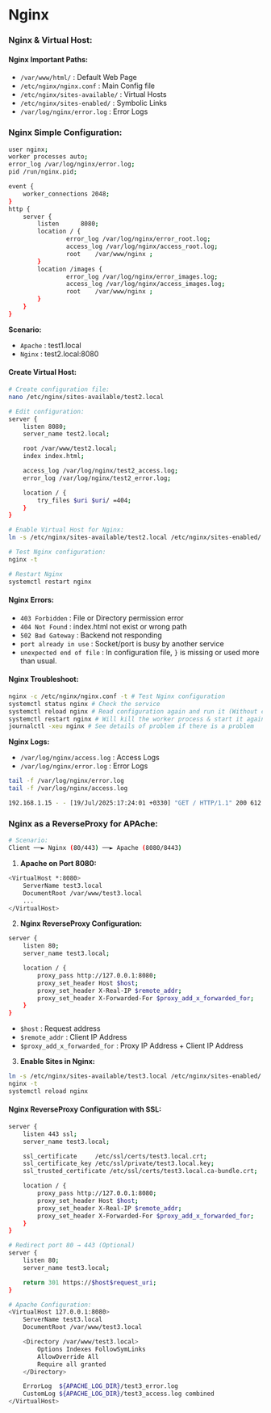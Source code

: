 # Nginx

### Nginx & Virtual Host:

#### Nginx Important Paths:
* `/var/www/html/` : Default Web Page
* `/etc/nginx/nginx.conf` : Main Config file
* `/etc/nginx/sites-available/` : Virtual Hosts
* `/etc/nginx/sites-enabled/` : Symbolic Links
* `/var/log/nginx/error.log` : Error Logs

### Nginx Simple Configuration:
```sh
user nginx;
worker processes auto;
error_log /var/log/nginx/error.log;
pid /run/nginx.pid;

event {
    worker_connections 2048;
}
http {
    server {
        listen      8080;
        location / {
                error_log /var/log/nginx/error_root.log;
                access_log /var/log/nginx/access_root.log;
                root    /var/www/nginx ;
        }
        location /images {
                error_log /var/log/nginx/error_images.log;
                access_log /var/log/nginx/access_images.log;
                root    /var/www/nginx ;
        }
    }
}
```

**Scenario:**
* `Apache` : test1.local
* `Nginx` : test2.local:8080

#### Create Virtual Host:

```sh
# Create configuration file:
nano /etc/nginx/sites-available/test2.local

# Edit configuration:
server {
    listen 8080;
    server_name test2.local;

    root /var/www/test2.local;
    index index.html;

    access_log /var/log/nginx/test2_access.log;
    error_log /var/log/nginx/test2_error.log;

    location / {
        try_files $uri $uri/ =404;
    }
}

# Enable Virtual Host for Nginx:
ln -s /etc/nginx/sites-available/test2.local /etc/nginx/sites-enabled/

# Test Nginx configuration:
nginx -t

# Restart Nginx
systemctl restart nginx
```

#### Nginx Errors:

* `403 Forbidden` : File or Directory permission error
* `404 Not Found` : index.html not exist or wrong path
* `502 Bad Gateway` : Backend not responding
* `port already in use` : Socket/port is busy by another service
* `unexpected end of file` : In configuration file, `}` is missing or used more than usual.

#### Nginx Troubleshoot:
```sh
nginx -c /etc/nginx/nginx.conf -t # Test Nginx configuration
systemctl status nginx # Check the service
systemctl reload nginx # Read configuration again and run it (Without changing PID of workers)
systemctl restart nginx # Will kill the worker process & start it again
journalctl -xeu nginx # See details of problem if there is a problem
```

**Nginx Logs:**
* `/var/log/nginx/access.log` : Access Logs
* `/var/log/nginx/error.log` : Error Logs

```sh
tail -f /var/log/nginx/error.log
tail -f /var/log/nginx/access.log
```
```sh
192.168.1.15 - - [19/Jul/2025:17:24:01 +0330] "GET / HTTP/1.1" 200 612 "-" "Mozilla/5.0"
```

### Nginx as a ReverseProxy for APAche:
```sh
# Scenario:
Client ──► Nginx (80/443) ──► Apache (8080/8443)
```

1. **Apache on Port 8080:**
```bash
<VirtualHost *:8080>
    ServerName test3.local
    DocumentRoot /var/www/test3.local
    ...
</VirtualHost>
```

2. **Nginx ReverseProxy Configuration:**
```sh
server {
    listen 80;
    server_name test3.local;

    location / {
        proxy_pass http://127.0.0.1:8080;
        proxy_set_header Host $host;
        proxy_set_header X-Real-IP $remote_addr;
        proxy_set_header X-Forwarded-For $proxy_add_x_forwarded_for;
    }
}
```
* `$host` : Request address
* `$remote_addr` : Client IP Address
* `$proxy_add_x_forwarded_for` : Proxy IP Address + Client IP Address


3. **Enable Sites in Nginx:**
```sh
ln -s /etc/nginx/sites-available/test3.local /etc/nginx/sites-enabled/
nginx -t
systemctl reload nginx
```

#### Nginx ReverseProxy Configuration with SSL:

```sh
server {
    listen 443 ssl;
    server_name test3.local;

    ssl_certificate     /etc/ssl/certs/test3.local.crt;
    ssl_certificate_key /etc/ssl/private/test3.local.key;
    ssl_trusted_certificate /etc/ssl/certs/test3.local.ca-bundle.crt;

    location / {
        proxy_pass http://127.0.0.1:8080;
        proxy_set_header Host $host;
        proxy_set_header X-Real-IP $remote_addr;
        proxy_set_header X-Forwarded-For $proxy_add_x_forwarded_for;
    }
}

# Redirect port 80 → 443 (Optional)
server {
    listen 80;
    server_name test3.local;

    return 301 https://$host$request_uri;
}
```
```sh
# Apache Configuration:
<VirtualHost 127.0.0.1:8080>
    ServerName test3.local
    DocumentRoot /var/www/test3.local

    <Directory /var/www/test3.local>
        Options Indexes FollowSymLinks
        AllowOverride All
        Require all granted
    </Directory>

    ErrorLog  ${APACHE_LOG_DIR}/test3_error.log
    CustomLog ${APACHE_LOG_DIR}/test3_access.log combined
</VirtualHost>
```





